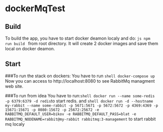 # dockerMqTest
## Build
To build the app, you have to start docker deamon localy and do: ```js npm run build ``` from root directory.
It will create 2 docker images and save them local on docker deamon.

## Start
###To run the stack on dockers:
You have to run ```shell docker-compose up```
Now you can access to http://localhost:8080 to see RabbitMq managment web site.

###To run from idea
You have to run:```shell docker run --name some-redis -p 6379:6379 -d redis```to start redis.
and ```shell docker run -d --hostname my-rabbit --name some-rabbit -p 5671:5671 -p 5672:5672 -p 4369:4369 -p 15671:15671 -p 8080:15672 -p 25672:25672 -e RABBITMQ_DEFAULT_USER=bikov -e RABBITMQ_DEFAULT_PASS=blat -e RABBITMQ_NODENAME=rabbit@my-rabbit rabbitmq:3-management``` to start rabbit mq localy